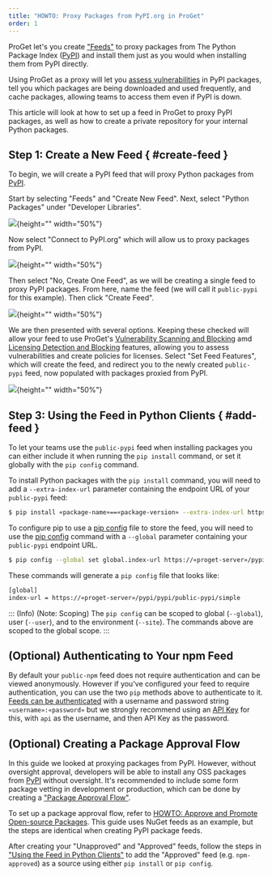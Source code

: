 ```yaml
---
title: "HOWTO: Proxy Packages from PyPI.org in ProGet"
order: 1
---
```


ProGet let's you create ["Feeds"](/docs/proget/feeds/feed-overview) to proxy packages from The Python Package Index ([PyPI](https://pypi.org/)) and install them just as you would when installing them from PyPI directly. 

Using ProGet as a proxy will let you [assess vulnerabilities](#scan-feed) in PyPI packages, tell you which packages are being downloaded and used frequently, and cache packages, allowing teams to access them even if PyPI is down.

This article will look at how to set up a feed in ProGet to proxy PyPI packages, as well as how to create a private repository for your internal Python packages.

## Step 1: Create a New Feed { #create-feed }

To begin, we will create a PyPI feed that will proxy Python packages from [PyPI](https://pypi.org/).

Start by selecting "Feeds" and "Create New Feed". Next, select "Python Packages" under "Developer Libraries".

![](/resources/docs/proget-pypi-createfeed.png){height="" width="50%"}

Now select "Connect to PyPI.org" which will allow us to proxy packages from PyPI.

![](/resources/docs/proget-pypi-connectors.png){height="" width="50%"}

Then select "No, Create One Feed", as we will be creating a single feed to proxy PyPI packages. From here, name the feed (we will call it `public-pypi` for this example). Then click "Create Feed".

![](/resources/docs/proget-pypi-public-namefeed.png){height="" width="50%"}

We are then presented with several options. Keeping these checked will allow your feed to use ProGet's [Vulnerability Scanning and Blocking](/docs/proget/sca/vulnerabilities) amd [Licensing Detection and Blocking](https://docs.inedo.com/docs/proget/sca/licenses) features, allowing you to assess vulnerabilities and create policies for licenses. Select "Set Feed Features", which will create the feed, and redirect you to the newly created `public-pypi` feed, now populated with packages proxied from PyPI.

![](/resources/docs/proget-pypi-public-feed.png){height="" width="50%"}

## Step 3: Using the Feed in Python Clients { #add-feed }

To let your teams use the `public-pypi` feed when installing packages you can either include it when running the `pip install` command, or set it globally with the `pip config` command. 

To install Python packages with the `pip install` command, you will need to add a `--extra-index-url` parameter containing the endpoint URL of your `public-pypi` feed:

```bash
$ pip install «package-name»==«package-version» --extra-index-url https://«proget-server»/pypi/public-pypi/simple
```

To configure pip to use a [pip config](https://pip.pypa.io/en/stable/topics/configuration/) file to store the feed, you will need to use the [pip config](https://pip.pypa.io/en/stable/cli/pip_config/) command with a `--global` parameter containing your `public-pypi` endpoint URL.

```bash
$ pip config --global set global.index-url https://«proget-server»/pypi/public-pypi/simple
```

These commands will generate a `pip config` file that looks like:

```bash
[global]
index-url = https://«proget-server»/pypi/pypi/public-pypi/simple
```

::: (Info) (Note: Scoping)
The `pip config` can be scoped to global (`--global`), user (`--user`), and to the environment (`--site`). The commands above are scoped to the global scope.
:::

## (Optional) Authenticating to Your npm Feed

By default your `public-npm` feed does not require authentication and can be viewed anonymously. However if you've configured your feed to require authentication, you can use the two `pip` methods above to authenticate to it. [Feeds can be authenticated](/docs/proget/feeds/pypi#authenticating-to-a-pypi-feed) with a username and password string `«username»:«password»` but we strongly recommend using an [API Key](/docs/proget/reference-api/proget-apikeys) for this, with `api` as the username, and then API Key as the password.

## (Optional) Creating a Package Approval Flow

In this guide we looked at proxying packages from PyPI. However, without oversight approval, developers will be able to install any OSS packages from [PyPI](https://pypi.org/) without oversight. It's recommended to include some form package vetting in development or production, which can be done by creating a ["Package Approval Flow"](/docs/proget/packages/package-promotion).

To set up a package approval flow, refer to [HOWTO: Approve and Promote Open-source Packages](/docs/proget/packages/package-promotion/proget-howto-promote-packages). This guide uses NuGet feeds as an example, but the steps are identical when creating PyPI package feeds.

After creating your "Unapproved" and "Approved" feeds, follow the steps in ["Using the Feed in Python Clients"](#add-feed) to add the "Approved" feed (e.g. `npm-approved`) as a source using either `pip install` or `pip config`.